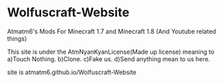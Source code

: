 Wolfuscraft-Website
===================

Atmatm6's Mods For Minecraft 1.7 and Minecraft 1.8 (And Youtube related things)

This site is under the AtmNyanKyanLicense(Made up license)
meaning to
  a)Touch Nothing.
  b)Clone.
  c)Fake us.
  d)Send anything mean to us here.

site is atmatm6.github.io/Wolfuscraft-Website
